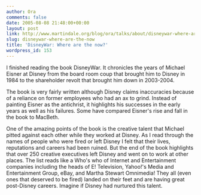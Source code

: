 ```yaml
---
author: Ora
comments: false
date: 2005-08-08 21:48:00+00:00
layout: post
link: http://www.martindale.org/blog/ora/talks/about/disneywar-where-are-the-now
slug: disneywar-where-are-the-now
title: 'DisneyWar: Where are the now?'
wordpress_id: 153
---
```


I finished reading the book DisneyWar. It chronicles the years of Michael Eisner at Disney from the board room coup that brought him to Disney in 1984 to the shareholder revolt that brought him down in 2003-2004.   
  
The book is very fairly written although Disney claims inaccuracies because of a reliance on former employees who had an ax to grind. Instead of painting Eisner as the antichrist, it highlights his successes in the early years as well as his failures. Some have compared Eisner's rise and fall in the book to MacBeth.  
  
One of the amazing points of the book is the creative talent that Michael pitted against each other while they worked at Disney. As I read through the names of people who were fired or left Disney I felt that their lives, reputations and careers had been ruined. But the end of the book highlights that over 250 creative executives left Disney and went on to work at other places. The list reads like a Who's who of Internet and Entertainment companies including the heads of E! Television, Yahoo!'s Media and Entertainment Group, eBay, and Martha Stewart Omnimedia! They all (even ones that deserved to be fired) landed on their feet and are having great post-Disney careers. Imagine if Disney had nurtured this talent.
